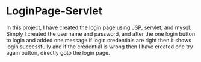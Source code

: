# LoginPage-Servlet
In this project, I have created the login page using JSP, servlet, and mysql. Simply I created the username and password, and after the one login button to login and added one message if login credentials are right then it shows login successfully and if the credential is wrong then I have created one try again button, directly goto the login page.
